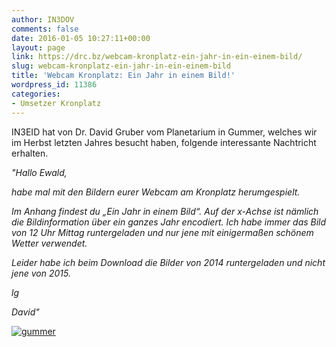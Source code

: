 ```yaml
---
author: IN3DOV
comments: false
date: 2016-01-05 10:27:11+00:00
layout: page
link: https://drc.bz/webcam-kronplatz-ein-jahr-in-ein-einem-bild/
slug: webcam-kronplatz-ein-jahr-in-ein-einem-bild
title: 'Webcam Kronplatz: Ein Jahr in einem Bild!'
wordpress_id: 11386
categories:
- Umsetzer Kronplatz
---
```


IN3EID hat von Dr. David Gruber vom Planetarium in Gummer, welches wir im Herbst letzten Jahres besucht haben, folgende interessante Nachtricht erhalten.




_"Hallo Ewald,_




_habe mal mit den Bildern eurer Webcam am Kronplatz herumgespielt._





_Im Anhang findest du „Ein Jahr in einem Bild“. Auf der x-Achse ist nämlich die Bildinformation über ein ganzes Jahr encodiert. Ich habe immer das Bild von 12 Uhr Mittag runtergeladen und nur jene mit einigermaßen schönem Wetter verwendet._




_Leider habe ich beim Download die Bilder von 2014 runtergeladen und nicht jene von 2015._







_lg_




_David"_




[![gummer](https://drc.bz/wp-content/uploads/2016/01/gummer-1024x698.jpg)](https://drc.bz/wp-content/uploads/2016/01/gummer.jpg)




